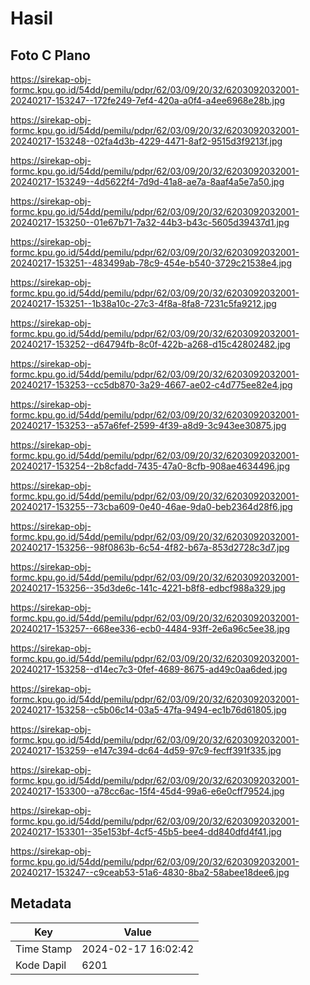 # Hasil

## Foto C Plano

https://sirekap-obj-formc.kpu.go.id/54dd/pemilu/pdpr/62/03/09/20/32/6203092032001-20240217-153247--172fe249-7ef4-420a-a0f4-a4ee6968e28b.jpg

https://sirekap-obj-formc.kpu.go.id/54dd/pemilu/pdpr/62/03/09/20/32/6203092032001-20240217-153248--02fa4d3b-4229-4471-8af2-9515d3f9213f.jpg

https://sirekap-obj-formc.kpu.go.id/54dd/pemilu/pdpr/62/03/09/20/32/6203092032001-20240217-153249--4d5622f4-7d9d-41a8-ae7a-8aaf4a5e7a50.jpg

https://sirekap-obj-formc.kpu.go.id/54dd/pemilu/pdpr/62/03/09/20/32/6203092032001-20240217-153250--01e67b71-7a32-44b3-b43c-5605d39437d1.jpg

https://sirekap-obj-formc.kpu.go.id/54dd/pemilu/pdpr/62/03/09/20/32/6203092032001-20240217-153251--483499ab-78c9-454e-b540-3729c21538e4.jpg

https://sirekap-obj-formc.kpu.go.id/54dd/pemilu/pdpr/62/03/09/20/32/6203092032001-20240217-153251--1b38a10c-27c3-4f8a-8fa8-7231c5fa9212.jpg

https://sirekap-obj-formc.kpu.go.id/54dd/pemilu/pdpr/62/03/09/20/32/6203092032001-20240217-153252--d64794fb-8c0f-422b-a268-d15c42802482.jpg

https://sirekap-obj-formc.kpu.go.id/54dd/pemilu/pdpr/62/03/09/20/32/6203092032001-20240217-153253--cc5db870-3a29-4667-ae02-c4d775ee82e4.jpg

https://sirekap-obj-formc.kpu.go.id/54dd/pemilu/pdpr/62/03/09/20/32/6203092032001-20240217-153253--a57a6fef-2599-4f39-a8d9-3c943ee30875.jpg

https://sirekap-obj-formc.kpu.go.id/54dd/pemilu/pdpr/62/03/09/20/32/6203092032001-20240217-153254--2b8cfadd-7435-47a0-8cfb-908ae4634496.jpg

https://sirekap-obj-formc.kpu.go.id/54dd/pemilu/pdpr/62/03/09/20/32/6203092032001-20240217-153255--73cba609-0e40-46ae-9da0-beb2364d28f6.jpg

https://sirekap-obj-formc.kpu.go.id/54dd/pemilu/pdpr/62/03/09/20/32/6203092032001-20240217-153256--98f0863b-6c54-4f82-b67a-853d2728c3d7.jpg

https://sirekap-obj-formc.kpu.go.id/54dd/pemilu/pdpr/62/03/09/20/32/6203092032001-20240217-153256--35d3de6c-141c-4221-b8f8-edbcf988a329.jpg

https://sirekap-obj-formc.kpu.go.id/54dd/pemilu/pdpr/62/03/09/20/32/6203092032001-20240217-153257--668ee336-ecb0-4484-93ff-2e6a96c5ee38.jpg

https://sirekap-obj-formc.kpu.go.id/54dd/pemilu/pdpr/62/03/09/20/32/6203092032001-20240217-153258--d14ec7c3-0fef-4689-8675-ad49c0aa6ded.jpg

https://sirekap-obj-formc.kpu.go.id/54dd/pemilu/pdpr/62/03/09/20/32/6203092032001-20240217-153258--c5b06c14-03a5-47fa-9494-ec1b76d61805.jpg

https://sirekap-obj-formc.kpu.go.id/54dd/pemilu/pdpr/62/03/09/20/32/6203092032001-20240217-153259--e147c394-dc64-4d59-97c9-fecff391f335.jpg

https://sirekap-obj-formc.kpu.go.id/54dd/pemilu/pdpr/62/03/09/20/32/6203092032001-20240217-153300--a78cc6ac-15f4-45d4-99a6-e6e0cff79524.jpg

https://sirekap-obj-formc.kpu.go.id/54dd/pemilu/pdpr/62/03/09/20/32/6203092032001-20240217-153301--35e153bf-4cf5-45b5-bee4-dd840dfd4f41.jpg

https://sirekap-obj-formc.kpu.go.id/54dd/pemilu/pdpr/62/03/09/20/32/6203092032001-20240217-153247--c9ceab53-51a6-4830-8ba2-58abee18dee6.jpg


## Metadata

| Key        | Value               |
| ---------- | ------------------- |
| Time Stamp | 2024-02-17 16:02:42 |
| Kode Dapil | 6201                |



